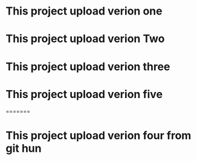 # This project upload verion one
# This project upload verion Two
# This project upload verion three
# This project upload verion five
=======
# This project upload verion four from git hun
